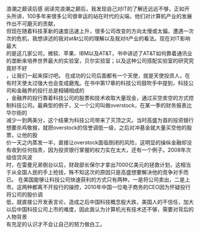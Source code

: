 浪潮之巅读后感
  阅读完浪潮之巅后，我发现自己对IT的了解还远远不够，正如开头所讲，100多年来很多公司很幸运的站在时代的尖端，他们对计算机产业的发展作出不可磨灭的贡献，  
但现在随着科技革新的速度迅速上升，很多公司改变的方向太慢或太偏，遭遇一次次的危机，我想讲述的我对at&t公司的理解以及我对it产业的看法。现在对IT影响最大  
的是这几家公司，微软、苹果、IBM以及AT&T，书中讲述了AT&T如何靠着通讯业的垄断来培养世界最大的实验室，贝尔实验室；以及这种公司搭配实验室的研究究竟好不好  
，让我们一起来探讨吧。
  在成功的公司后面都有一个天使，就是天使投资人，在有时天使太过强大也会变成磨鬼。在书中第17章的科技公司鼓吹手中提到，科技公司和金融界的投行总是相辅相成的  
，金融界的投行靠着科技公司的股票和技术收取大量现金，通过买空卖空的方式控制科技公司。最典型的例子，又一个公司叫做overstock，在某一季的财务报表比华尔街的  
减少一到两美分，这个结果为科技公司带来了灭顶之灾。当时高盛为首的投资银行想要杀鸡敬猴，就把overstock的信誉调低一级，之后对冲基金就大量买空他的股票，让他的股  
价一天之内蒸发一半，直接让overstock面临倒闭的风险，这明显的操纵金融却没有收到任何指责，因为投资银行掌握的权力实在太大，还有一个例子。2008年次级信贷风波  
时，在雷曼兄弟倒台以后，财政部长保尔才拿出7000亿美元的拯救计划，这相当于从全国人民的手上抢钱，殊不知这次的原因只是高盛想要解决他的竞争对手而已。
 在美国能够让科技公司快速获利的方式只有两种，一是将公司卖出，二是上市。这两种都离不开投行的操控，2010年中国一位电子商务的CEO因为怀疑投行将公司的股价调  
低，就直接公开发表言论，造成之后中国科技概念股大跌，美国人的不信任，加大以后中国科技公司上市的难度，因此我认为计算机光有技术还不够，需要对背后的人物背景  
有充足的认识才不会让自己的努力做白工。
